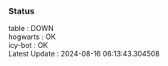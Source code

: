 ### Status


table : DOWN  
hogwarts : OK  
icy-bot : OK  
Latest Update : 2024-08-16 06:13:43.304508
